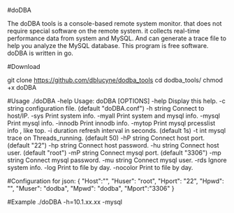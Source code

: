 #doDBA

The doDBA tools is a console-based remote system monitor. 
that does not require special software on the remote system.
it collects real-time performance data from system and MySQL. 
And can generate a trace file to help you analyze the MySQL database.
This program is free software.
doDBA is written in go.

#Download

git clone https://github.com/dblucyne/dodba_tools
cd dodba_tools/
chmod +x doDBA 

#Usage
./doDBA -help
Usage: doDBA [OPTIONS]
  -help
        Display this help.
  -c string
        configuration file. (default "doDBA.conf")
  -h string
        Connect to host/IP.
  -sys
        Print system info.
  -myall
        Print system and mysql info.
  -mysql
        Print mysql info.
  -innodb
        Print innodb info.
  -mytop
        Print mysql prcesslist info , like top.
  -i duration
        refresh interval in seconds. (default 1s)
  -t int
        mysql trace on Threads_running. (default 50)
  -hP string
        Connect host port. (default "22")
  -hp string
        Connect host password.
  -hu string
        Connect host user. (default "root")
  -mP string
        Connect mysql port. (default "3306")
  -mp string
        Connect mysql password.
  -mu string
        Connect mysql user.
  -rds
        Ignore system info.
  -log
        Print to file by day.
  -nocolor
        Print to file by day.
        
#Configuration 
for json:
{
    "Host":"",
    "Huser": "root",
    "Hport": "22",
    "Hpwd":  "",
    "Muser": "dodba",
    "Mpwd":  "dodba",
    "Mport":"3306"
}

#Example 
./doDBA -h=10.1.xx.xx -mysql